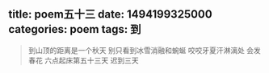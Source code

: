 title: poem五十三
date: 1494199325000
categories: poem
tags: 到
---
> 到山顶的距离是一个秋天
别只看到冰雪消融和蜿蜒
咬咬牙夏汗淋漓处
会发春花
六点起床第五十三天 迟到三天